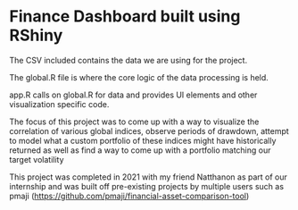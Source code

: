 # Finance Dashboard built using RShiny

The CSV included contains the data we are using for the project.

The global.R file is where the core logic of the data processing is held.

app.R calls on global.R for data and provides UI elements and other visualization specific code.

The focus of this project was to come up with a way to visualize the correlation of various global indices, observe periods of drawdown, attempt to model what a custom portfolio of these indices might have historically returned as well as find a way to come up with a portfolio matching our target volatility

This project was completed in 2021 with my friend Natthanon as part of our internship and was built off pre-existing projects by multiple users such as pmaji (https://github.com/pmaji/financial-asset-comparison-tool)
